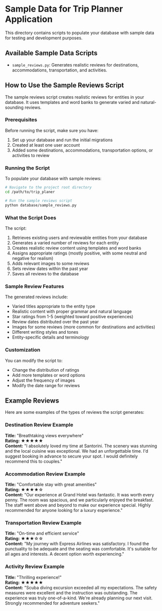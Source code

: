 # Sample Data for Trip Planner Application

This directory contains scripts to populate your database with sample data for testing and development purposes.

## Available Sample Data Scripts

- `sample_reviews.py`: Generates realistic reviews for destinations, accommodations, transportation, and activities.

## How to Use the Sample Reviews Script

The sample reviews script creates realistic reviews for entities in your database. It uses templates and word banks to generate varied and natural-sounding reviews.

### Prerequisites

Before running the script, make sure you have:

1. Set up your database and run the initial migrations
2. Created at least one user account
3. Added some destinations, accommodations, transportation options, or activities to review

### Running the Script

To populate your database with sample reviews:

```bash
# Navigate to the project root directory
cd /path/to/trip_planer

# Run the sample reviews script
python database/sample_reviews.py
```

### What the Script Does

The script:

1. Retrieves existing users and reviewable entities from your database
2. Generates a varied number of reviews for each entity
3. Creates realistic review content using templates and word banks
4. Assigns appropriate ratings (mostly positive, with some neutral and negative for realism)
5. Adds relevant images to some reviews
6. Sets review dates within the past year
7. Saves all reviews to the database

### Sample Review Features

The generated reviews include:

- Varied titles appropriate to the entity type
- Realistic content with proper grammar and natural language
- Star ratings from 1-5 (weighted toward positive experiences)
- Review dates distributed over the past year
- Images for some reviews (more common for destinations and activities)
- Different writing styles and tones
- Entity-specific details and terminology

### Customization

You can modify the script to:

- Change the distribution of ratings
- Add more templates or word options
- Adjust the frequency of images
- Modify the date range for reviews

## Example Reviews

Here are some examples of the types of reviews the script generates:

### Destination Review Example

**Title:** "Breathtaking views everywhere"  
**Rating:** ★★★★★  
**Content:** "I absolutely loved my time at Santorini. The scenery was stunning and the local cuisine was exceptional. We had an unforgettable time. I'd suggest booking in advance to secure your spot. I would definitely recommend this to couples."

### Accommodation Review Example

**Title:** "Comfortable stay with great amenities"  
**Rating:** ★★★★☆  
**Content:** "Our experience at Grand Hotel was fantastic. It was worth every penny. The room was spacious, and we particularly enjoyed the breakfast. The staff went above and beyond to make our experience special. Highly recommended for anyone looking for a luxury experience."

### Transportation Review Example

**Title:** "On-time and efficient service"  
**Rating:** ★★★☆☆  
**Content:** "My journey with Express Airlines was satisfactory. I found the punctuality to be adequate and the seating was comfortable. It's suitable for all ages and interests. A decent option worth experiencing."

### Activity Review Example

**Title:** "Thrilling experience!"  
**Rating:** ★★★★★  
**Content:** "Scuba diving excursion exceeded all my expectations. The safety measures were excellent and the instruction was outstanding. The experience was truly one-of-a-kind. We're already planning our next visit. Strongly recommended for adventure seekers." 